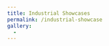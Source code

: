 ```yaml
---
title: Industrial Showcases
permalink: /industrial-showcase
gallery:
  - 
---
```


<!-- {% include gallery %} -->
